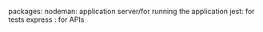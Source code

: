 packages:
nodeman: application server/for running the application
jest: for tests
express : for APIs
